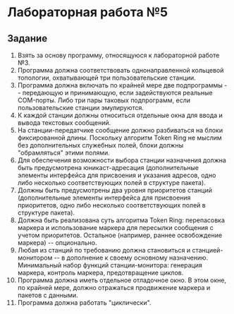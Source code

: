 # Лабораторная работа №5

## Задание

1. Взять за основу программу, относящуюся к лабораторной работе №3.
2. Программа должна соответствовать однонаправленной кольцевой топологии, охватывающей три пользовательские станции.
3. Программа должна включать по крайней мере две подпрограммы -- передающую и принимающую, если задействуются реальные COM-порты. Либо три пары таковых подпрограмм, если пользовательские станции эмулируются.
4. К каждой станции должны относиться отдельные окна для ввода и вывода текстовых сообщений.
5. На станции-передатчике сообщение должно разбиваться на блоки фиксированной длины. Поскольку алгоритм Token Ring не мыслим без дополнительных служебных полей, блоки должны "обрамляться" этими полями.
6. Для обеспечения возможности выбора станции назначения должна быть предусмотрена юникаст-адресация (дополнительные элементы интерфейса для присвоения и указания адресов, одно либо несколько соответствующих полей в структуре пакета).
7. Должны быть предусмотрены два уровня приоритетов станций (дополнительные элементы интерфейса для присвоения приоритетов, одно либо несколько соответствующих полей в структуре пакета).
8. Должна быть реализована суть алгоритма Token Ring: перепасовка маркера и использование маркера для пересылки сообщения с учетом приоритетов. Остальное (например, раннее освобождение маркера) -- опционально.
9. Любая из станций по требованию должна становиться и станцией-монитором -- в дополнение к своему основному назначению. Минимальный набор функций станции-монитора: генерация маркера, контроль маркера, предотвращение циклов.
10. Программа должна иметь отдельное отладочное окно. В этом окне, по крайней мере, должно отражаться продвижение маркера и пакетов с данными.
11. Программа должна работать "циклически".
